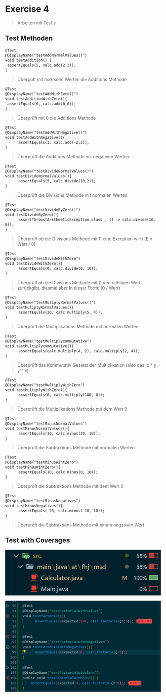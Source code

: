 # Exercise 4

> Arbeiten mit Test's

## Test Methoden

```
@Test
@DisplayName("testAddNormalValues()")
void testAddition() {
 assertEquals(5, calc.add(2,3));
}
```
>Überpüft mit normalen Werten die Additions Methode

```
@Test
@DisplayName("testAddWithZero()")
void testAdditionWithZero(){
 assertEquals(0, calc.add(0,0));
}
```
>Überprüft mit 0 die Additions Methode

```
@Test
@DisplayName("testAddWithNegative()")
void testAddWithNegative(){
      assertEquals(1, calc.add(-2,3));
}
```
>Überprüft die Additions Methode mit negativen Werten


```
@Test
@DisplayName("testDivideNormalValues()")
void testDivideNormalValues(){
      assertEquals(5, calc.divide(10,2));
}
```
>Überprüft die Divisions Methode mit normalen Werten

```
@Test
@DisplayName("testDivideByZero()")
void testDivideByZero(){
      assertThrows(ArithmeticException.class , () -> calc.divide(10, 0));
}
```
>Überprüft ob die Divisions Methode mit 0 eine Exception wirft (Ein Wert / 0)

```
@Test
@DisplayName("testDivideWithZero")
void testDivideWithZero(){
      assertEquals(0, calc.divide(0, 10));
}
```
>Überprüft ob die Divisions Methode mit 0 den richtigen Wert zurückgibt, diesmal aber in dieser Form: (0 / Wert)

```
@Test
@DisplayName("testMuliplyNormalValues()")
void testMuliplyNormalValues(){
      assertEquals(20, calc.multiply(5, 4));
}
```
>Überprüft die Multiplikations Methode mit normalen Werten

```
@Test
@DisplayName("testMultiplycommutative")
void testMultiplycommutative(){
      assertEquals(calc.multiply(4, 2), calc.multiply(2, 4));
}
```
>Überprüft das Kommutativ Gesetzt der Multiplikation (also das: x * y = y * x)

```
@Test
@DisplayName("testMultiplyWithZero")
void testMultiplyWithZero(){
      assertEquals(0, calc.multiply(100, 0));
}
```
>Überprüft die Multiplikations Methode mit dem Wert 0

```
@Test
@DisplayName("testMinusNormalValues")
void testMinusNormalValues(){
      assertEquals(10, calc.minus(20, 10));
}
```
>Überprüft die Subtraktions Methode mit normalen Werten

```
@Test
@DisplayName("testMinusWihtZero")
void testMinusWihtZero(){
      assertEquals(10, calc.minus(0, 10));
}
```
>Überprüft die Subtraktions Methode mit dem Wert 0

```
@Test
@DisplayName("testMinusNegatives")
void testMinusNegatives(){
      assertEquals(-20, calc.minus(-10, 10));
}
```
>Überprüft die Subtraktions Methode mit einem negativen Wert

## Test with Coverages

![Test with Coverages](resources/images/ex4_1.png)

![Wrong Test](resources/images/ex4_2.png)
